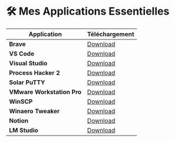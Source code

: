 # 🛠️ Mes Applications Essentielles

| Application | Téléchargement |
|------------|----------------|
| **Brave** | [Download](https://brave.com/download/) |
| **VS Code** | [Download](https://code.visualstudio.com/download) |
| **Visual Studio** | [Download](https://visualstudio.microsoft.com/downloads/) |
| **Process Hacker 2** | [Download](https://processhacker.sourceforge.io/downloads.php) |
| **Solar PuTTY** | [Download](https://www.solarwinds.com/free-tools/solar-putty) |
| **VMware Workstation Pro** | [Download](https://www.vmware.com/products/workstation-pro/workstation-pro-evaluation.html) |
| **WinSCP** | [Download](https://winscp.net/eng/download.php) |
| **Winaero Tweaker** | [Download](https://winaero.com/winaero-tweaker/) |
| **Notion** | [Download](https://www.notion.so/desktop) |
| **LM Studio** | [Download](https://lmstudio.ai/) |